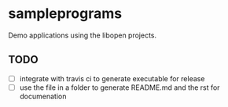 # sampleprograms
Demo applications using the libopen projects.


## TODO

 - [ ] integrate with travis ci to generate executable for release
 - [ ] use the file in a folder to generate README.md and the rst for documenation
